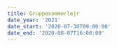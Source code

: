 ```yaml
---
title: Gruppesommerlejr
date_year: '2021'
date_start: '2020-07-30T09:00:00'
date_end: '2020-08-07T16:00:00'
---
```


